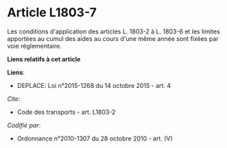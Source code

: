# Article L1803-7

Les conditions d'application des articles L. 1803-2 à L. 1803-6 et les limites apportées au cumul des aides au cours d'une
même année sont fixées par voie réglementaire.

**Liens relatifs à cet article**

**Liens**:

  - DEPLACE: Loi n°2015-1268 du 14 octobre 2015 - art. 4

_Cite_:

  - Code des transports - art. L1803-2

_Codifié par_:

  - Ordonnance n°2010-1307 du 28 octobre 2010 - art. (V)
